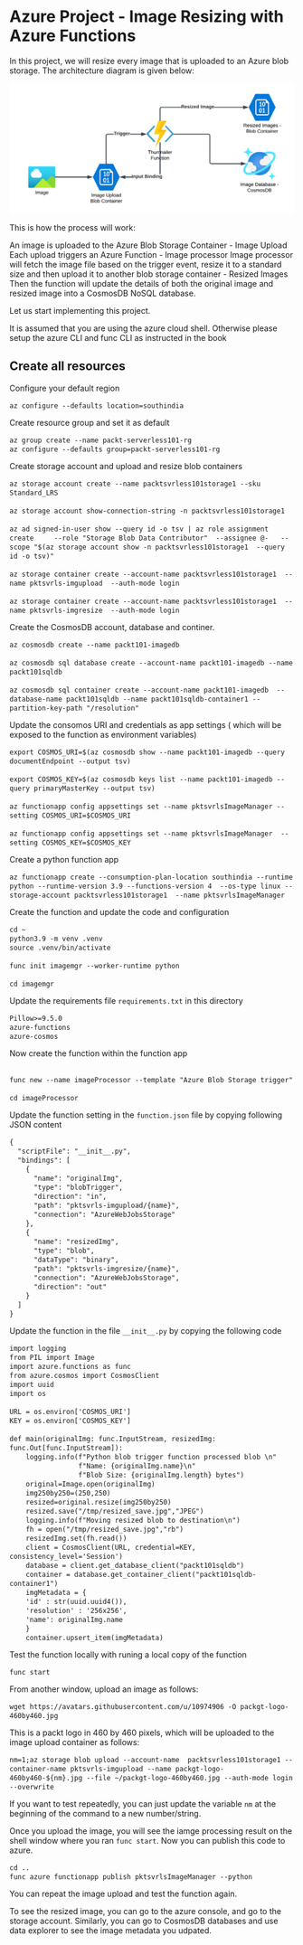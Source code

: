 # Azure Project - Image Resizing with Azure Functions

In this project, we will resize every image that is uploaded to an Azure blob storage.  The architecture diagram is given below:

![ImageResize Arch Diagram](images/azure-project.png)

 This is how the process will work:

An image is uploaded to the Azure Blob Storage Container - Image Upload
Each upload triggers an Azure Function -  Image processor
Image processor will fetch the image file based on the trigger event, resize it to a standard size and then upload it to another blob storage container - Resized Images
Then the function will update the details of both the original image and resized image into a CosmosDB NoSQL database.

Let us start implementing this project.

It is assumed that you are using the azure cloud shell.  Otherwise please setup the azure CLI and func CLI as instructed in the book

## Create all resources

Configure your default region

```
az configure --defaults location=southindia
```

Create resource group and set it as default

```
az group create --name packt-serverless101-rg
az configure --defaults group=packt-serverless101-rg
```

Create storage account and upload and resize blob containers

```
az storage account create --name packtsvrless101storage1 --sku Standard_LRS

az storage account show-connection-string -n packtsvrless101storage1

az ad signed-in-user show --query id -o tsv | az role assignment create 	--role "Storage Blob Data Contributor" 	--assignee @- 	--scope "$(az storage account show -n packtsvrless101storage1  --query id -o tsv)"

az storage container create --account-name packtsvrless101storage1  --name pktsvrls-imgupload  --auth-mode login

az storage container create --account-name packtsvrless101storage1  --name pktsvrls-imgresize  --auth-mode login

```

Create the CosmosDB account, database and continer.

```
az cosmosdb create --name packt101-imagedb

az cosmosdb sql database create --account-name packt101-imagedb --name packt101sqldb

az cosmosdb sql container create --account-name packt101-imagedb  --database-name packt101sqldb --name packt101sqldb-container1 --partition-key-path "/resolution"

```

Update the consomos URI and credentials as app settings ( which will be exposed to the function as environment variables)

```
export COSMOS_URI=$(az cosmosdb show --name packt101-imagedb --query documentEndpoint --output tsv)

export COSMOS_KEY=$(az cosmosdb keys list --name packt101-imagedb --query primaryMasterKey --output tsv)

az functionapp config appsettings set --name pktsvrlsImageManager --setting COSMOS_URI=$COSMOS_URI

az functionapp config appsettings set --name pktsvrlsImageManager  --setting COSMOS_KEY=$COSMOS_KEY

```

Create a python function app

```
az functionapp create --consumption-plan-location southindia --runtime python --runtime-version 3.9 --functions-version 4  --os-type linux --storage-account packtsvrless101storage1  --name pktsvrlsImageManager
```


Create the function and update the code and configuration

```
cd ~
python3.9 -m venv .venv
source .venv/bin/activate

func init imagemgr --worker-runtime python

cd imagemgr

```

Update the requirements file `requirements.txt` in this directory

```
Pillow>=9.5.0
azure-functions
azure-cosmos
```

Now create the function within the function app

```

func new --name imageProcessor --template "Azure Blob Storage trigger"

cd imageProcessor

```

Update the function setting in the `function.json` file by copying following JSON content

```
{
  "scriptFile": "__init__.py",
  "bindings": [
    {
      "name": "originalImg",
      "type": "blobTrigger",
      "direction": "in",
      "path": "pktsvrls-imgupload/{name}",
      "connection": "AzureWebJobsStorage"
    },
    {
      "name": "resizedImg",
      "type": "blob",
      "dataType": "binary",
      "path": "pktsvrls-imgresize/{name}",
      "connection": "AzureWebJobsStorage",
      "direction": "out"
    }
  ]
}
```

Update the function in the file `__init__.py` by copying the following code

```
import logging
from PIL import Image
import azure.functions as func
from azure.cosmos import CosmosClient
import uuid
import os

URL = os.environ['COSMOS_URI']
KEY = os.environ['COSMOS_KEY']

def main(originalImg: func.InputStream, resizedImg: func.Out[func.InputStream]):
    logging.info(f"Python blob trigger function processed blob \n"
                 f"Name: {originalImg.name}\n"
                 f"Blob Size: {originalImg.length} bytes")
    original=Image.open(originalImg)
    img250by250=(250,250)
    resized=original.resize(img250by250)
    resized.save("/tmp/resized_save.jpg","JPEG")
    logging.info(f"Moving resized blob to destination\n")
    fh = open("/tmp/resized_save.jpg","rb")
    resizedImg.set(fh.read())
    client = CosmosClient(URL, credential=KEY, consistency_level='Session')
    database = client.get_database_client("packt101sqldb")
    container = database.get_container_client("packt101sqldb-container1")
    imgMetadata = {
    'id' : str(uuid.uuid4()),
    'resolution' : '256x256',
    'name': originalImg.name
    }
    container.upsert_item(imgMetadata)
```

Test the function locally with runing a local copy of the function

```
func start
```

From another window, upload an image as follows:

```
wget https://avatars.githubusercontent.com/u/10974906 -O packgt-logo-460by460.jpg
```

This is a packt logo in 460 by 460 pixels, which will be uploaded to the image upload container as follows:

```
nm=1;az storage blob upload --account-name  packtsvrless101storage1 --container-name pktsvrls-imgupload --name packgt-logo-460by460-${nm}.jpg --file ~/packgt-logo-460by460.jpg --auth-mode login --overwrite
```

If you want to test repeatedly, you can just update the variable `nm` at the beginning of the command to a new number/string.

Once you upload the image, you will see the iamge processing result on the shell window where you ran `func start`.  Now you can publish this code to azure.

```
cd ..
func azure functionapp publish pktsvrlsImageManager --python
```

You can repeat the image upload and test the function again.

To see the resized image, you can go to the azure console, and go to the storage account.  Similarly, you can go to CosmosDB databases and use data explorer to see the image metadata you udpated.
